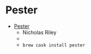 # Pester
- [Pester](https://sabi.net/nriley/software/index.html#pester)
  -  Nicholas Riley  
  - 
  - `brew cask install pester`
